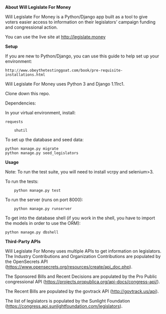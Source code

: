 **About Will Legislate For Money**

Will Legislate For Money is a Python/Django app built as a tool to give voters easier access to information on their legislators’ campaign funding and congressional action.

You can use the live site at http://legislate.money

**Setup**

If you are new to Python/Django, you can use this guide to help set up your environment:

    http://www.obeythetestinggoat.com/book/pre-requisite-installations.html

Will Legislate For Money uses Python 3 and Django 1.11rc1.

Clone down this repo.

Dependencies:

In your virtual environment, install:

    requests
    
		shutil

To set up the database and seed data:

    python manage.py migrate
    python manage.py seed_legislators

**Usage**

Note: To run the test suite, you will need to install vcrpy and selenium>3.

To run the tests:

		python manage.py test

To run the server (runs on port 8000):

		python manage.py runserver

To get into the database shell (if you work in the shell, you have to import the models in order to use the ORM):

    python manage.py dbshell

**Third-Party APIs**

Will Legislate For Money uses multiple APIs to get information on legislators.
The Industry Contributions and Organization Contributions are populated by the OpenSecrets API (https://www.opensecrets.org/resources/create/api_doc.php).

The Sponsored Bills and Recent Decisions are populated by the Pro Public congressional API (https://projects.propublica.org/api-docs/congress-api/).

The Recent Bills are populated by the govtrack API (http://govtrack.us/api).

The list of legislators is populated by the Sunlight Foundation (https://congress.api.sunlightfoundation.com/legislators).
